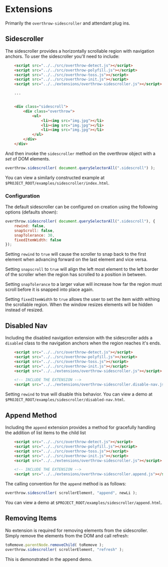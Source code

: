 # Extensions

Primarily the `overthrow-sidescroller` and attendant plug ins.

## Sidescroller

The sidescroller provides a horizontally scrollable region with navigation anchors. To user the sidescroller you'll need to include:

```html
	<script src="../../src/overthrow-detect.js"></script>
	<script src="../../src/overthrow-polyfill.js"></script>
	<script src="../../src/overthrow-toss.js"></script>
	<script src="../../src/overthrow-init.js"></script>
	<script src="../../extensions/overthrow-sidescroller.js"></script>

	...


	<div class="sidescroll">
		<div class="overthrow">
			<ul>
				<li><img src="img.jpg"></li>
				<li><img src="img.jpg"></li>
				<li><img src="img.jpg"></li>
			</ul>
		</div>
	</div>
```

And then invoke the `sidescroller` method on the overthrow object with a *set* of DOM elements.

```javascript
overthrow.sidescroller( document.querySelectorAll(".sidescroll") );
```

You can view a similarly constructed example at `$PROJECT_ROOT/examples/sidescroller/index.html`.

### Configuration

The default sidescroller can be configured on creation using the following options (defaults shown):

```javascript
overthrow.sidescroller( document.querySelectorAll(".sidescroll"), {
	rewind: false,
	snapScroll: false,
	snapTolerance: 30,
	fixedItemWidth: false
});
```

Setting `rewind` to `true` will cause the scroller to snap back to the first element when advancing forward on the last element and vice versa.

Setting `snapscroll` to `true` will align the left most element to the left border of the scroller when the region has scrolled to a position in between.

Setting `snapTolerance` to a larger value will increase how far the region must scroll before it is snapped into place again.

Setting `fixedItemWidth` to `true` allows the user to set the item width withing the scrollable region. When the window resizes elements will be hidden instead of resized.

## Disabled Nav

Including the disabled navigation extension with the sidescroller adds a `disabled` class to the navigation anchors when the region reaches it's ends.

```html
	<script src="../../src/overthrow-detect.js"></script>
	<script src="../../src/overthrow-polyfill.js"></script>
	<script src="../../src/overthrow-toss.js"></script>
	<script src="../../src/overthrow-init.js"></script>
	<script src="../../extensions/overthrow-sidescroller.js"></script>

	<!-- INCLUDE THE EXTENSION -->
	<script src="../../extensions/overthrow-sidescroller.disable-nav.js"></script>
```
Setting `rewind` to true will disable this behavior. You can view a demo at `$PROJECT_ROOT/examples/sidescroller/disabled-nav.html`.

## Append Method

Including the `append` extension provides a method for gracefully handling the addition of list items to the child list

```html
	<script src="../../src/overthrow-detect.js"></script>
	<script src="../../src/overthrow-polyfill.js"></script>
	<script src="../../src/overthrow-toss.js"></script>
	<script src="../../src/overthrow-init.js"></script>
	<script src="../../extensions/overthrow-sidescroller.js"></script>

	<!-- INCLUDE THE EXTENSION -->
	<script src="../../extensions/overthrow-sidescroller.append.js"></script>
```

The calling convention for the `append` method is as follows:

```javascript
overthrow.sidescroller( scrollerElement, "append", newLi );
```

You can view a demo at `$PROJECT_ROOT/examples/sidescroller/append.html`.

## Removing Items

No extension is required for removing elements from the sidescroller. Simply remove the elements from the DOM and call refresh:

```javascript
toRemove.parentNode.removeChild( toRemove );
overthrow.sidescroller( scrollerElement, "refresh" );
```

This is demonstrated in the append demo.
